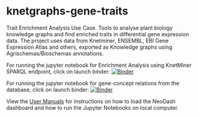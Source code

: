 # knetgraphs-gene-traits
Trait Enrichment Analysis Use Case. Tools to analyse plant biology knowledge graphs and find enriched traits in differential gene expression data. The project uses data from Knetminer, ENSEMBL, EBI Gene Expression Atlas and others, exported as Knowledge graphs using Agrischemas/Bioschemas annotations. 


For running the jupyter notebook for Enrichment Analysis using KnetMiner SPARQL endpoint, click on launch binder:
[![Binder](https://mybinder.org/badge_logo.svg)](https://mybinder.org/v2/gh/Rothamsted/knetgraphs-gene-traits/HEAD?labpath=interactive_jupyter_notebook%2FKnetMiner_SPARQL_EA.ipynb)

For running the jupyter notebook for gene-concept relations from the database, click on launch binder:
[![Binder](https://mybinder.org/badge_logo.svg)](https://mybinder.org/v2/gh/Rothamsted/knetgraphs-gene-traits/HEAD?labpath=interactive_jupyter_notebook%2FGeneConcept_database_relations.ipynb)

View the [User Manuals](https://github.com/Rothamsted/knetgraphs-gene-traits/blob/main/User%20Manuals.pdf) for instructions on how to load the NeoDash dashboard and how to run the Jupyter Notebooks on local computer.
